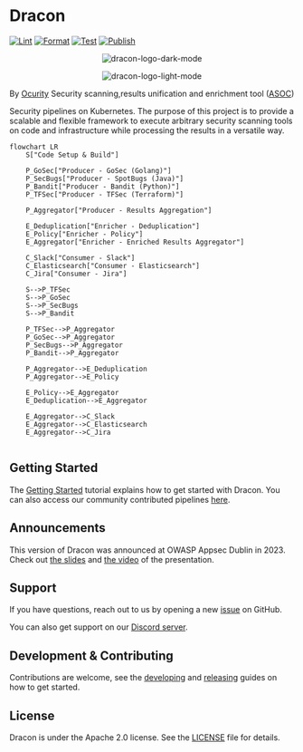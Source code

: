 # Dracon

[![Lint](https://github.com/ocurity/dracon/actions/workflows/lint.yml/badge.svg)](https://github.com/ocurity/dracon/actions/workflows/lint.yml)
[![Format](https://github.com/ocurity/dracon/actions/workflows/format.yml/badge.svg)](https://github.com/ocurity/dracon/actions/workflows/format.yml)
[![Test](https://github.com/ocurity/dracon/actions/workflows/test.yml/badge.svg)](https://github.com/ocurity/dracon/actions/workflows/test.yml)
[![Publish](https://github.com/ocurity/dracon/actions/workflows/publish.yml/badge.svg)](https://github.com/ocurity/dracon/actions/workflows/publish.yml)

<p align="center">
  <img alt="dracon-logo-dark-mode" src="assets/dracon-logo-light.svg#gh-dark-mode-only"/>
</p>
<p align="center">
  <img alt="dracon-logo-light-mode" src="assets/dracon-logo-dark.svg#gh-light-mode-only"/>
</p>

By [Ocurity](https://ocurity.com)
Security scanning,results unification and enrichment tool
([ASOC](https://www.gartner.com/reviews/market/application-security-orchestration-and-correlation-asoc-tools))

Security pipelines on Kubernetes. The purpose of this project is to provide a
scalable and flexible framework to execute arbitrary security scanning
tools on code and infrastructure while processing the results in a versatile
way.

```mermaid
flowchart LR
    S["Code Setup & Build"]

    P_GoSec["Producer - GoSec (Golang)"]
    P_SecBugs["Producer - SpotBugs (Java)"]
    P_Bandit["Producer - Bandit (Python)"]
    P_TFSec["Producer - TFSec (Terraform)"]

    P_Aggregator["Producer - Results Aggregation"]

    E_Deduplication["Enricher - Deduplication"]
    E_Policy["Enricher - Policy"]
    E_Aggregator["Enricher - Enriched Results Aggregator"]

    C_Slack["Consumer - Slack"]
    C_Elasticsearch["Consumer - Elasticsearch"]
    C_Jira["Consumer - Jira"]

    S-->P_TFSec
    S-->P_GoSec
    S-->P_SecBugs
    S-->P_Bandit

    P_TFSec-->P_Aggregator
    P_GoSec-->P_Aggregator
    P_SecBugs-->P_Aggregator
    P_Bandit-->P_Aggregator

    P_Aggregator-->E_Deduplication
    P_Aggregator-->E_Policy

    E_Policy-->E_Aggregator
    E_Deduplication-->E_Aggregator

    E_Aggregator-->C_Slack
    E_Aggregator-->C_Elasticsearch
    E_Aggregator-->C_Jira


```

## Getting Started

The [Getting Started](docs/getting-started.md) tutorial explains
how to get started with Dracon.
You can also access our community contributed pipelines
[here](https://github.com/ocurity/dracon-community-pipelines).

## Announcements

This version of Dracon was announced at OWASP Appsec Dublin in 2023. Check out
[the slides](docs/presentations/Global_AppSecDublin_Presentation.pdf) and
[the video](https://www.youtube.com/watch?app=desktop\&list=PLpr-xdpM8wG8479ud_l4W93WU5MP2bg78\&v=i9j7n0WDBO0\&feature=youtu.be)
of the presentation.

## Support

If you have questions, reach out to us by opening a new
[issue](https://github.com/ocurity/dracon/issues/new) on GitHub.

You can also get support on our [Discord server](https://discord.gg/xzsHxUxK).

## Development & Contributing

Contributions are welcome, see the [developing](docs/contributers/DEVELOPING.md)
and [releasing](docs/contributers/RELEASES.md) guides on how to get started.

## License

Dracon is under the Apache 2.0 license. See the [LICENSE](LICENSE) file for
details.

